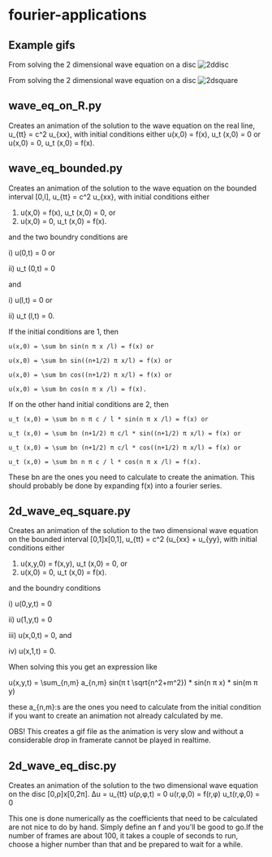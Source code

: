 # fourier-applications

## Example gifs

From solving the 2 dimensional wave equation on a disc
![2ddisc](2dwave_on_disk.gif)

From solving the 2 dimensional wave equation on a disc
![2dsquare](2dwave_on_square.gif)

## wave_eq_on_R.py

Creates an animation of the solution to the wave equation on the real line, 
u_{tt} = c^2 u_{xx},
with initial conditions either 
u(x,0) = f(x), u_t (x,0) = 0
or
u(x,0) = 0, u_t (x,0) = f(x).

## wave_eq_bounded.py

Creates an animation of the solution to the wave equation on the bounded interval [0,l],
u_{tt} = c^2 u_{xx},
with initial conditions either
1. u(x,0) = f(x), u_t (x,0) = 0, or
2. u(x,0) = 0, u_t (x,0) = f(x).

and the two boundry conditions are

i) u(0,t) = 0 or

ii) u_t (0,t) = 0

and

i) u(l,t) = 0 or

ii) u_t (l,t) = 0.

If the initial conditions are 1,
then 

    u(x,0) = \sum bn sin(n π x /l) = f(x) or 

    u(x,0) = \sum bn sin((n+1/2) π x/l) = f(x) or

    u(x,0) = \sum bn cos((n+1/2) π x/l) = f(x) or

    u(x,0) = \sum bn cos(n π x /l) = f(x).

If on the other hand initial conditions are 2, then 

    u_t (x,0) = \sum bn n π c / l * sin(n π x /l) = f(x) or 

    u_t (x,0) = \sum bn (n+1/2) π c/l * sin((n+1/2) π x/l) = f(x) or

    u_t (x,0) = \sum bn (n+1/2) π c/l * cos((n+1/2) π x/l) = f(x) or

    u_t (x,0) = \sum bn n π c / l * cos(n π x /l) = f(x).

These bn are the ones you need to calculate to create the animation. 
This should probably be done by expanding f(x) into a fourier series.

## 2d_wave_eq_square.py

Creates an animation of the solution to the two dimensional wave equation on the bounded interval [0,1]x[0,1],
u_{tt} = c^2 (u_{xx} + u_{yy},
with initial conditions either
1. u(x,y,0) = f(x,y), u_t (x,0) = 0, or
2. u(x,0) = 0, u_t (x,0) = f(x).

and the boundry conditions 

i) u(0,y,t) = 0 

ii) u(1,y,t) = 0

iii) u(x,0,t) = 0, and

iv) u(x,1,t) = 0.


When solving this you get an expression like

u(x,y,t) = \sum_{n,m} a_{n,m} sin(π t \sqrt{n^2+m^2}) * sin(n π x) * sin(m π y)

these a_{n,m}:s are the ones you need to calculate from the initial condition if you want to create an animation not already calculated by me.

OBS! This creates a gif file as the animation is very slow and without a considerable drop in framerate cannot be played in realtime.

## 2d_wave_eq_disc.py

Creates an animation of the solution to the two dimensional wave equation on the disc [0,ρ]x[0,2π]. 
Δu = u_{tt}
u(ρ,φ,t) = 0
u(r,φ,0) = f(r,φ)
u_t(r,φ,0) = 0

This one is done numerically as the coefficients that need to be calculated are not nice to do by hand. Simply define an f and you'll be good to go.If the number of frames are about 100, it takes a couple of seconds to run, choose a higher number than that and be prepared to wait for a while.  

